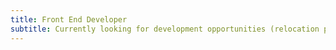 ```yaml
---
title: Front End Developer
subtitle: Currently looking for development opportunities (relocation preferred)
---
```



